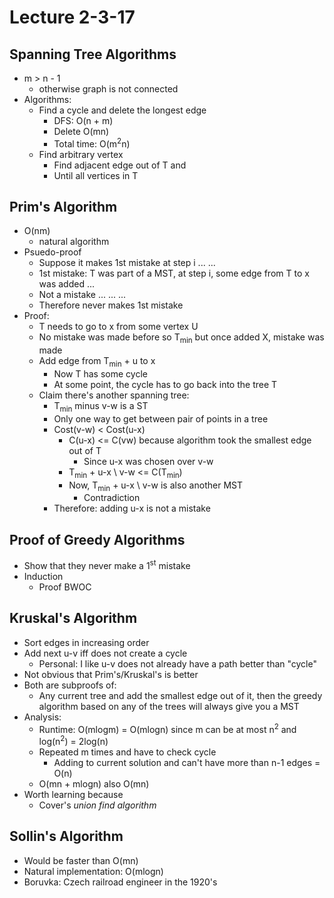 # Lecture 2-3-17

## Spanning Tree Algorithms
- m > n - 1
    - otherwise graph is not connected
- Algorithms:
    - Find a cycle and delete the longest edge
        - DFS: O(n + m)
        - Delete O(mn)
        - Total time: O(m<sup>2</sup>n)
    - Find arbitrary vertex
        - Find adjacent edge out of T and 
        - Until all vertices in T

## Prim's Algorithm
- O(nm)
    - natural algorithm
- Psuedo-proof
    - Suppose it makes 1st mistake at step i
    ...
    ...
    - 1st mistake: T was part of a MST, at step i, some edge from T to x was added
    ...
    - Not a mistake
    ...
    ...
    ...
    - Therefore never makes 1st mistake
- Proof:
    - T needs to go to x from some vertex U
    - No mistake was made before so T<sub>min</sub> but once added X, mistake was made
    - Add edge from T<sub>min</sub> + u to x
        - Now T has some cycle 
        - At some point, the cycle has to go back into the tree T
    - Claim there's another spanning tree:
        - T<sub>min</sub> minus v-w is a ST
        - Only one way to get between pair of points in a tree
        - Cost(v-w) < Cost(u-x)
            - C(u-x) <= C(vw) because algorithm took the smallest edge out of T
                - Since u-x was chosen over v-w
            - T<sub>min</sub> + u-x \ v-w <= C(T<sub>min</sub>)
            - Now, T<sub>min</sub> + u-x \ v-w is also another MST
                - Contradiction
        - Therefore: adding u-x is not a mistake


## Proof of Greedy Algorithms
- Show that they never make a 1<sup>st</sup> mistake
- Induction
    - Proof BWOC

## Kruskal's Algorithm
- Sort edges in increasing order
- Add next u-v iff does not create a cycle 
    - Personal: I like u-v does not already have a path better than "cycle"
- Not obvious that Prim's/Kruskal's is better
- Both are subproofs of:
    - Any current tree and add the smallest edge out of it, then the greedy algorithm based on any of the trees will always give you a MST
- Analysis:
    - Runtime: O(mlogm) = O(mlogn) since m can be at most n<sup>2</sup> and log(n<sup>2</sup>) = 2log(n)
    - Repeated m times and have to check cycle
        - Adding to current solution and can't have more than n-1 edges = O(n)
    - O(mn + mlogn) also O(mn)
- Worth learning because
    - Cover's *union find algorithm*

## Sollin's Algorithm
- Would be faster than O(mn)
- Natural implementation: O(mlogn)
- Boruvka: Czech railroad engineer in the 1920's

